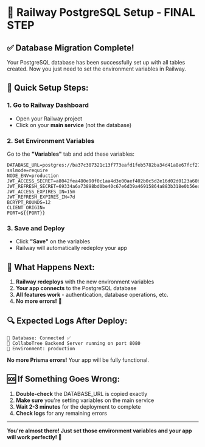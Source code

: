 # 🎯 Railway PostgreSQL Setup - FINAL STEP

## ✅ Database Migration Complete!

Your PostgreSQL database has been successfully set up with all tables created. Now you just need to set the environment variables in Railway.

## 🚀 Quick Setup Steps:

### 1. Go to Railway Dashboard
- Open your Railway project
- Click on your **main service** (not the database)

### 2. Set Environment Variables
Go to the **"Variables"** tab and add these variables:

```env
DATABASE_URL=postgres://ba37c307321c13f773eafd1feb5782ba34d41a8e67fcf27ba131ae676522a20f:sk_p89KrK6RyDUUNZ0xwCC0f@db.prisma.io:5432/postgres?sslmode=require
NODE_ENV=production
JWT_ACCESS_SECRET=a8042fea480e90f0c1aa4d3e00aef402b0c5d2e16d02d0123a60b29e38c19782
JWT_REFRESH_SECRET=69334a6a73898bd0be40c67e6d39a46915864a883b318e0b56eac00e96ddfd9e
JWT_ACCESS_EXPIRES_IN=15m
JWT_REFRESH_EXPIRES_IN=7d
BCRYPT_ROUNDS=12
CLIENT_ORIGIN=
PORT=${{PORT}}
```

### 3. Save and Deploy
- Click **"Save"** on the variables
- Railway will automatically redeploy your app

## 🎉 What Happens Next:

1. **Railway redeploys** with the new environment variables
2. **Your app connects** to the PostgreSQL database
3. **All features work** - authentication, database operations, etc.
4. **No more errors!** 🚀

## 🔍 Expected Logs After Deploy:

```
💾 Database: Connected ✅
🚀 CollaboTree Backend Server running on port 8080
📡 Environment: production
```

**No more Prisma errors!** Your app will be fully functional.

## 🆘 If Something Goes Wrong:

1. **Double-check** the DATABASE_URL is copied exactly
2. **Make sure** you're setting variables on the main service
3. **Wait 2-3 minutes** for the deployment to complete
4. **Check logs** for any remaining errors

---

**You're almost there! Just set those environment variables and your app will work perfectly! 🎯**
